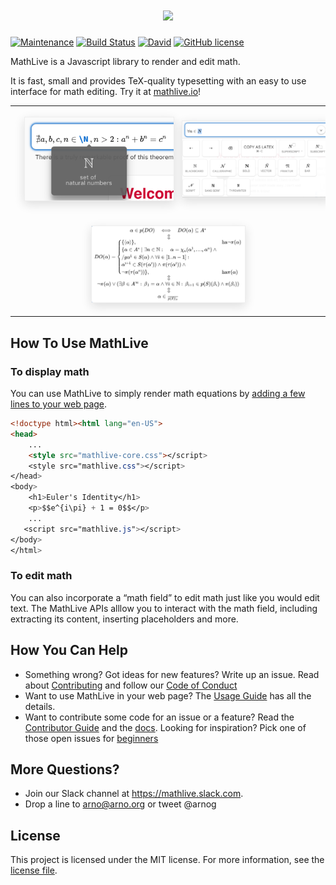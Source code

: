 <h1 align="center">
    <a href="https://mathlive.io">
        <img src = "https://github.com/arnog/mathlive/blob/master/assets/logo-1024.jpg?raw=true">
    </a>
</h1>


[![Maintenance](https://img.shields.io/maintenance/yes/2017.svg)]()
[![Build Status](https://travis-ci.org/arnog/mathlive.svg?branch=master)](https://travis-ci.org/arnog/mathlive)
[![David](https://img.shields.io/david/dev/arnog/mathlive.svg)]()
[![GitHub license](https://img.shields.io/badge/license-MIT-blue.svg)](https://raw.githubusercontent.com/arnog/mathlive/master/LICENSE.txt)

MathLive is a Javascript library to render and edit math. 

It is fast, small and provides TeX-quality typesetting 
with an easy to use interface for math editing. Try it at [mathlive.io](https://mathlive.io)!

<table align="center" >
    <tr>
        <td width='50%' align='center' style="border:none;">
            <img alt="The popover panel" 
            style='margin:15px; box-shadow: 0px 5px 15px #ddd; border: 1px solid #eee' 
            src="assets/screenshots/popover.png">
        </td>
        <td width='50%' align='center' style="border:none;">
            <img alt="The command bar panel" 
            style='margin:15px; box-shadow: 0px 5px 15px #ddd; border: 1px solid #eee' 
            src="assets/screenshots/commandbar.png">
        </td>
    </tr>
    <tr style="background-color: initial; border: none;">
        <td colspan="2" align="center" style="border:none;">
            <img width="50%" alt="The Loop Equation" 
            style='margin:15px; box-shadow: 0px 5px 15px #ddd; border: 1px solid #eee' 
            src="assets/screenshots/loop-eqn.png">
        </td>
    </tr>
</table>


## How To Use MathLive

### To display math
You can use MathLive to simply render math equations by 
[adding a few lines to your web page](USAGE_GUIDE.md). 

```html
<!doctype html><html lang="en-US">
<head>
    ...
    <style src="mathlive-core.css"></script>
    <style src="mathlive.css"></script>
</head>
<body>
    <h1>Euler's Identity</h1>
    <p>$$e^{i\pi} + 1 = 0$$</p>
    ...
   <script src="mathlive.js"></script>
</body>
</html>
```


### To edit math
You can also incorporate a “math field” to edit math just like you would edit 
text. The MathLive APIs alllow you to interact with the math field,
including extracting its content, inserting placeholders and more.


## How You Can Help

* Something wrong? Got ideas for new features? Write up an issue. Read about
[Contributing](CONTRIBUTING.md) and follow our [Code of Conduct](CODE_OF_CONDUCT.md)
* Want to use MathLive in your web page? The [Usage Guide](USAGE_GUIDE.md) 
has all the details.
* Want to contribute some code for an issue or a feature? Read the 
[Contributor Guide](CONTRIBUTOR_GUIDE.md) and the 
[docs](http://docs.mathlive.io). Looking for inspiration? Pick one of
those open issues for [beginners](https://github.com/arnog/mathlive/labels/BEGINNER)

## More Questions?

* Join our Slack channel at https://mathlive.slack.com. 
* Drop a line to arno@arno.org or tweet @arnog

## License

This project is licensed under the MIT license. For more information, 
see the [license file](LICENSE.txt).
